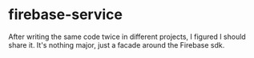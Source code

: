 # firebase-service

After writing the same code twice in different projects, I figured I should
 share it. It's nothing major, just a facade around the Firebase sdk.
 
